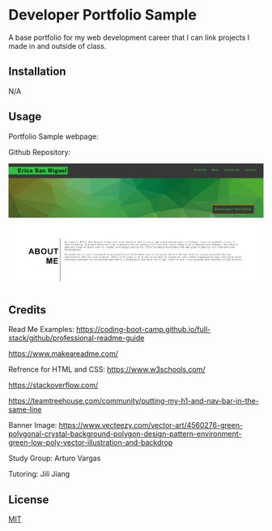 # Developer Portfolio Sample

A base portfolio for my web development career that I can link projects I made in and outside of class. 

## Installation

N/A

## Usage

Portfolio Sample webpage:

Github Repository:

![alt text](./assets/images/screentshot2.png)

## Credits

Read Me Examples: 
https://coding-boot-camp.github.io/full-stack/github/professional-readme-guide

https://www.makeareadme.com/

Refrence for HTML and CSS: 
https://www.w3schools.com/

https://stackoverflow.com/

https://teamtreehouse.com/community/putting-my-h1-and-nav-bar-in-the-same-line

Banner Image:
https://www.vecteezy.com/vector-art/4560276-green-polygonal-crystal-background-polygon-design-pattern-environment-green-low-poly-vector-illustration-and-backdrop

Study Group:
Arturo Vargas

Tutoring:
Jili Jiang

## License

[MIT](https://choosealicense.com/licenses/mit/)